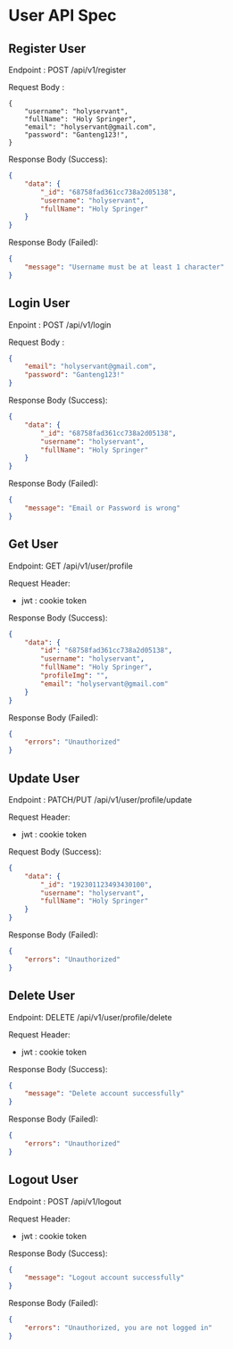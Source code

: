 # User API Spec

## Register User

Endpoint : POST /api/v1/register

Request Body :

```jsonc
{
    "username": "holyservant",
    "fullName": "Holy Springer",
    "email": "holyservant@gmail.com",
    "password": "Ganteng123!",
}
```

Response Body (Success):

```json
{
    "data": {
        "_id": "68758fad361cc738a2d05138",
        "username": "holyservant",
        "fullName": "Holy Springer"
    }
}
```

Response Body (Failed):

```json
{
    "message": "Username must be at least 1 character"
}
```

## Login User

Enpoint : POST /api/v1/login

Request Body :

```json
{
    "email": "holyservant@gmail.com",
    "password": "Ganteng123!"
}
```

Response Body (Success):

```json
{
    "data": {
        "_id": "68758fad361cc738a2d05138",
        "username": "holyservant",
        "fullName": "Holy Springer"
    }
}
```

Response Body (Failed):

```json
{
    "message": "Email or Password is wrong"
}
```

## Get User

Endpoint: GET /api/v1/user/profile

Request Header:

- jwt : cookie token

Response Body (Success):

```json
{
    "data": {
        "id": "68758fad361cc738a2d05138",
        "username": "holyservant",
        "fullName": "Holy Springer",
        "profileImg": "",
        "email": "holyservant@gmail.com"
    }
}
```

Response Body (Failed):

```json
{
    "errors": "Unauthorized"
}
```

## Update User

Endpoint : PATCH/PUT /api/v1/user/profile/update

Request Header:

- jwt : cookie token

Request Body (Success):

```json
{
    "data": {
        "_id": "192301123493430100",
        "username": "holyservant",
        "fullName": "Holy Springer"
    }
}
```

Response Body (Failed):

```json
{
    "errors": "Unauthorized"
}
```

## Delete User

Endpoint: DELETE /api/v1/user/profile/delete

Request Header:

- jwt : cookie token

Response Body (Success):

```json
{
    "message": "Delete account successfully"
}
```

Response Body (Failed):

```json
{
    "errors": "Unauthorized"
}
```

## Logout User

Endpoint : POST /api/v1/logout

Request Header:

- jwt : cookie token

Response Body (Success):

```json
{
    "message": "Logout account successfully"
}
```

Response Body (Failed):

```json
{
    "errors": "Unauthorized, you are not logged in"
}
```
